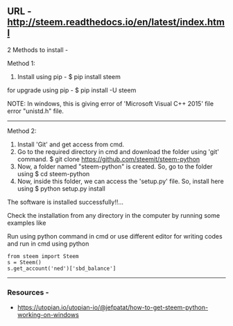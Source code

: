 ## URL - http://steem.readthedocs.io/en/latest/index.html
2 Methods to install - 

Method 1: 
1. Install using pip - 
	$ pip install steem

for upgrade using pip -
	$ pip install -U steem

NOTE: In windows, this is giving error of 'Microsoft Visual C++ 2015' file error "unistd.h" file.

*******************************************************************************************************************

Method 2:
1. Install 'Git' and get access from cmd.
2. Go to the required directory in cmd and download the folder using 'git' command.
	$ git clone https://github.com/steemit/steem-python
3. Now, a folder named "steem-python" is created. So, go to the folder using
	$ cd steem-python
4. Now, inside this folder, we can access the 'setup.py' file. So, install here using 
	$ python setup.py install

The software is installed successfully!!...

Check the installation from any directory in the computer by running some examples like

Run using python command in cmd or use different editor for writing codes and run in cmd using python
```
from steem import Steem
s = Steem()
s.get_account('ned')['sbd_balance']
```

*******************************************************************************************************************

### Resources - 
* https://utopian.io/utopian-io/@jefpatat/how-to-get-steem-python-working-on-windows

